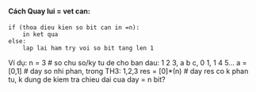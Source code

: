 #### Cách Quay lui = vet can:
```
if (thoa dieu kien so bit can in =n):
    in ket qua
else:
    lap lai ham try voi so bit tang len 1
```
Ví dụ:
n = 3 # so chu so/ky tu de cho ban dau: 1 2 3, a b c, 0 1, 1 4 5...
a = [0,1] # day so nhi phan, trong TH3: 1,2,3
res = [0]*(n) # day res co k phan tu, k dung de kiem tra chieu dai cua day = n bit?
